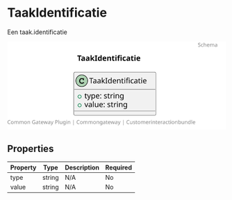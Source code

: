 # TaakIdentificatie

Een taak.identificatie

![Class Diagram](https://github.com/CommonGateway/CustomerInteractionBundle/blob/marksuggestie/docs/schema/klant.taak.identificatie.svg)

## Properties

| Property | Type | Description | Required |
|----------|------|-------------|----------|
| type | string | N/A | No |
| value | string | N/A | No |
